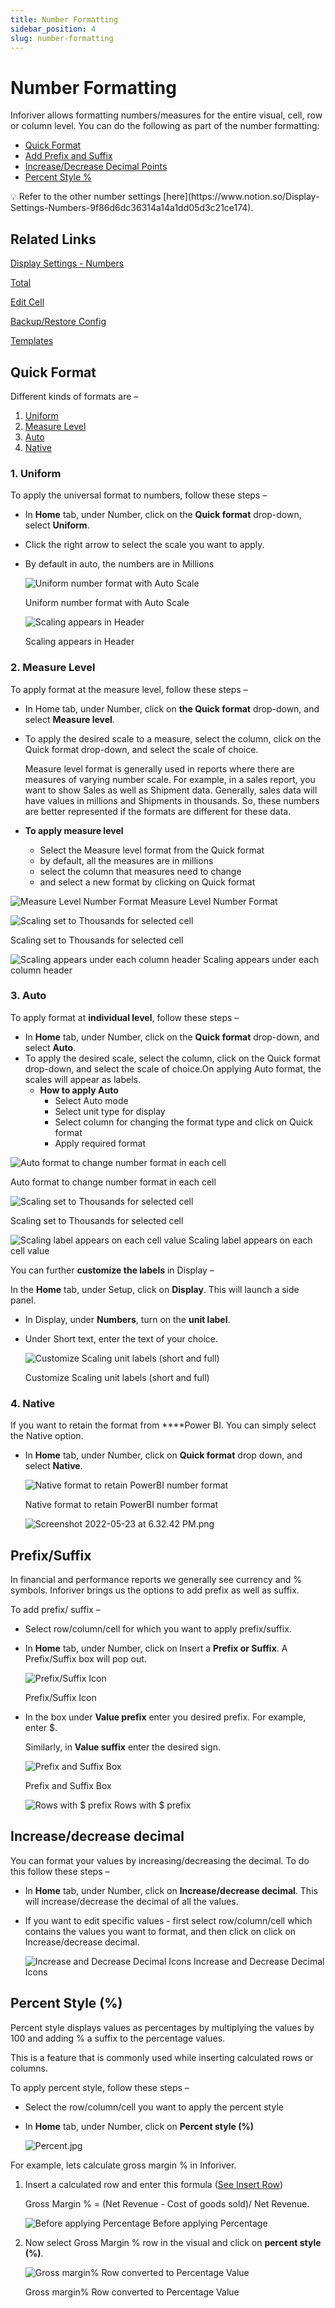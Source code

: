 ```yaml
---
title: Number Formatting
sidebar_position: 4
slug: number-formatting
---
```

# Number Formatting

Inforiver allows formatting numbers/measures for the entire visual, cell, row or column level. You can do the following as part of the number formatting:

- [Quick Format](https://www.notion.so/Number-Formatting-3d83839bb31047b89466086c07fc0071)
- [Add Prefix and Suffix](https://www.notion.so/Number-Formatting-3d83839bb31047b89466086c07fc0071)
- [Increase/Decrease Decimal Points](https://www.notion.so/Number-Formatting-3d83839bb31047b89466086c07fc0071)
- [Percent Style %](https://www.notion.so/Number-Formatting-3d83839bb31047b89466086c07fc0071)

<aside>
💡 Refer to the other number settings [here](https://www.notion.so/Display-Settings-Numbers-9f86d6dc36314a14a1dd05d3c21ce174).

</aside>

## Related Links

[Display Settings - Numbers](settings/display-settings---numbers)

[Total](build/Total)

[Edit Cell](visual/Editcell)

[Backup/Restore Config](https://www.notion.so/Backup-Restore-Config-926d1fd123fb41b899c1ff92faa1fae2)

[Templates](build/Template)

## **Quick Format**

Different kinds of formats are –

1. [Uniform](https://www.notion.so/Number-Formatting-1ee72b10702d430b8b6a4ee3b315a302)
2. [Measure Level](https://www.notion.so/Number-Formatting-1ee72b10702d430b8b6a4ee3b315a302)
3. [Auto](https://www.notion.so/Number-Formatting-1ee72b10702d430b8b6a4ee3b315a302)
4. [Native](https://www.notion.so/Number-Formatting-1ee72b10702d430b8b6a4ee3b315a302)

### 1. **Uniform**

To apply the universal format to numbers, follow these steps –

- In **Home** tab, under Number, click on the **Quick format** drop-down, select **Uniform**.
- Click the right arrow to select the scale you want to apply.
- By default in auto, the numbers are in Millions
    
    ![Uniform number format with Auto Scale](/img/build/NF1.png)
    
    Uniform number format with Auto Scale
    
    ![Scaling appears in Header](/img/build/NF2.jpg)

    Scaling appears in Header
    

### 2. **Measure Level**

To apply format at the measure level, follow these steps –

- In Home tab, under Number, click on **the Quick format** drop-down, and select **Measure level**.
- To apply the desired scale to a measure, select the column, click on the Quick format drop-down, and select the scale of choice.
    
    Measure level format is generally used in reports where there are measures of varying number scale. For example, in a sales report, you want to show Sales as well as Shipment data. Generally, sales data will have values in millions and Shipments in thousands. So, these numbers are better represented if the formats are different for these data.
    
- **To apply measure level**
    - Select the Measure level format from the Quick format
    - by default, all the measures are in millions
    - select the column that measures need to change
    - and select a new format by clicking on Quick format

![Measure Level Number Format](/img/build/NF3.jpg)
Measure Level Number Format

![Scaling set to Thousands for selected cell](/img/build/NF4.jpg)

Scaling set to Thousands for selected cell

![Scaling appears under each column header](/img/build/NF5.png)
Scaling appears under each column header

### 3. **Auto**

To apply format at **individual level**, follow these steps –

- In **Home** tab, under Number, click on the **Quick format** drop-down, and select **Auto**.
- To apply the desired scale, select the column, click on the Quick format drop-down, and select the scale of choice.On applying Auto format, the scales will appear as labels.
    - **How to apply Auto**
        - Select Auto mode
        - Select unit type for display
        - Select column for changing the format type and click on Quick format
        - Apply required format
        

![Auto format to change number format in each cell](/img/build/NF6.jpg)

Auto format to change number format in each cell

![Scaling set to Thousands for selected cell](/img/build/NF7.jpg)

Scaling set to Thousands for selected cell

![Scaling label appears on each cell value](/img/build/NF8.png)
Scaling label appears on each cell value

You can further **customize the labels** in Display –

In the **Home** tab, under Setup, click on **Display**. This will launch a side panel.

- In Display, under **Numbers**, turn on the **unit label**.
- Under Short text, enter the text of your choice.
    
    ![Customize Scaling unit labels (short and full)](/img/build/NF9.png)
    
    Customize Scaling unit labels (short and full)
    

### 4. **Native**

If you want to retain the format from ****Power BI. You can simply select the Native option.

- In **Home** tab, under Number, click on **Quick format** drop down, and select **Native**.
    
    ![Native format to retain PowerBI number format](/img/build/NF10.jpg)
    
    Native format to retain PowerBI number format
    
    ![Screenshot 2022-05-23 at 6.32.42 PM.png](/img/build/NF11.png)
    

## **Prefix/Suffix**

In financial and performance reports we generally see currency and % symbols. Inforiver brings us the options to add prefix as well as suffix. 

To add prefix/ suffix  –

- Select row/column/cell for which you want to apply prefix/suffix.
- In **Home** tab, under Number, click on Insert a **Prefix or Suffix**. A Prefix/Suffix box will pop out.
    
    ![Prefix/Suffix Icon](/img/build/NF12.png)

    Prefix/Suffix Icon
    
- In the box under **Value prefix** enter you desired prefix. For example, enter $.
    
    Similarly, in **Value suffix** enter the desired sign.
    
    ![Prefix and Suffix Box](/img/build/NF13.jpg)

    Prefix and Suffix Box
    
    ![Rows with $ prefix](/img/build/NF14.jpg)
    Rows with $ prefix
    

## **Increase/decrease decimal**

You can format your values by increasing/decreasing the decimal. To do this follow these steps –

- In **Home** tab, under Number, click on **Increase/decrease decimal**. This will increase/decrease the decimal of all the values.
- If you want to edit specific values - first select row/column/cell which contains the values you want to format, and then click on click on Increase/decrease decimal.
    
    ![Increase and Decrease Decimal Icons](/img/build/NF15.jpg)
    Increase and Decrease Decimal Icons
    

## **Percent Style (%)**

Percent style displays values as percentages by multiplying the values by 100 and adding % a suffix to the percentage values.

This is a feature that is commonly used while inserting calculated rows or columns. 

To apply percent style, follow these steps –

- Select the row/column/cell you want to apply the percent style
- In **Home** tab, under Number, click on **Percent style (%)**
    
    ![Percent.jpg](/img/build/NF16.jpg)

For example, lets calculate gross margin % in Inforiver.

1. Insert a calculated row and enter this formula ([See Insert Row](https://www.notion.so/3834259f8c974cbb9a6f916294afae67))
    
    Gross Margin % = (Net Revenue - Cost of goods sold)/ Net Revenue.
    
    ![Before applying Percentage](/img/build/NF17.png)
    Before applying Percentage
    
2. Now select Gross Margin % row in the visual and click on **percent style (%)**.
    
    ![Gross margin% Row converted to Percentage Value](/img/build/NF18.png)
    
    Gross margin% Row converted to Percentage Value